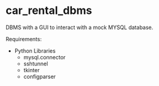 # car_rental_dbms

DBMS with a GUI to interact with a mock MYSQL database.

Requirements:
  - Python Libraries
      - mysql.connector
      - sshtunnel
      - tkinter
      - configparser
